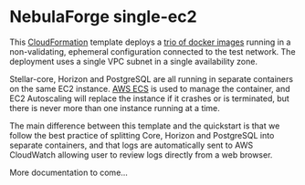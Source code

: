# NebulaForge single-ec2

This [CloudFormation](https://aws.amazon.com/cloudformation/) template deploys a [trio of docker images](https://github.com/starformlabs/stellar-nebulaforge-aws/tree/master/docker-images) 
running in a non-validating, ephemeral configuration connected to the test network. The deployment uses
a single VPC subnet in a single availability zone.

Stellar-core, Horizon and PostgreSQL are all running in separate containers on the same EC2 instance. [AWS ECS](https://docs.aws.amazon.com/AmazonECS/latest/developerguide/Welcome.html)
is used to manage the container, and EC2 Autoscaling will replace the instance if it crashes or is terminated, but 
there is never more than one instance running at a time.

The main difference between this template and the quickstart is that we follow the best practice of splitting 
Core, Horizon and PostgreSQL into separate containers, and that logs are automatically sent to AWS CloudWatch
allowing user to review logs directly from a web browser.

More documentation to come...